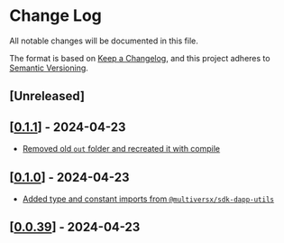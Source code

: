 # Change Log

All notable changes will be documented in this file.

The format is based on [Keep a Changelog](https://keepachangelog.com/en/1.0.0/),
and this project adheres to [Semantic Versioning](https://semver.org/spec/v2.0.0.html).

## [Unreleased]

## [[0.1.1](https://github.com/multiversx/mx-wallet-dapp/pull/38)] - 2024-04-23
- [Removed old `out` folder and recreated it with compile](https://github.com/multiversx/mx-wallet-dapp/pull/38)


## [[0.1.0](https://github.com/multiversx/mx-wallet-dapp/pull/37)] - 2024-04-23
- [Added type and constant imports from `@multiversx/sdk-dapp-utils`](https://github.com/multiversx/mx-wallet-dapp/pull/34)

## [[0.0.39](https://github.com/multiversx/mx-wallet-dapp/pull/33)] - 2024-04-23
